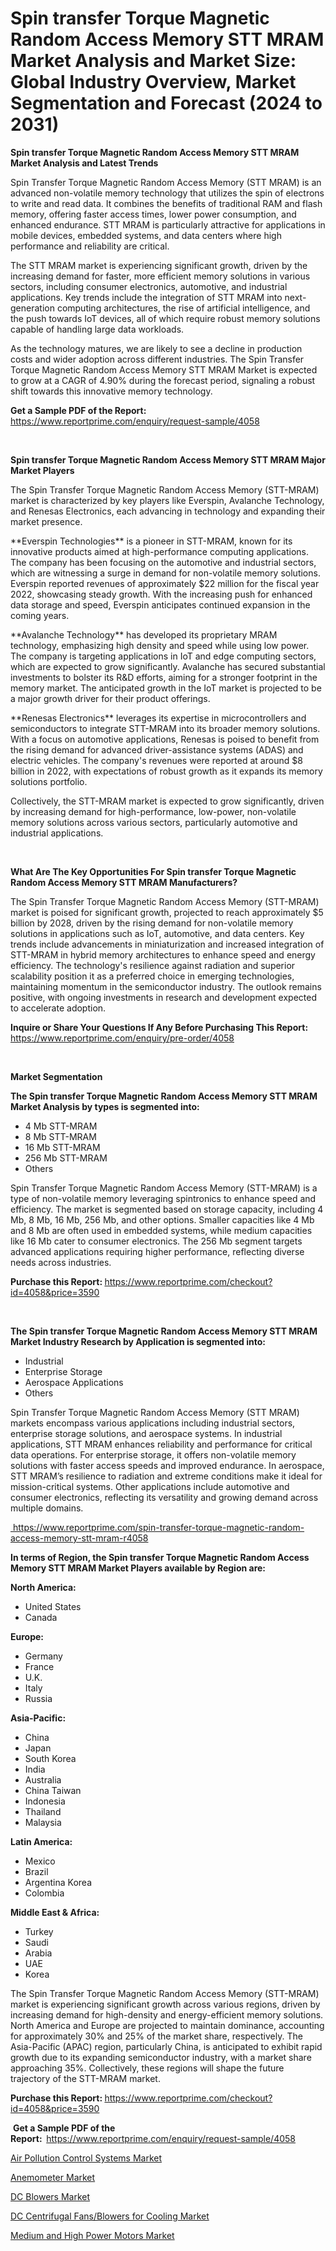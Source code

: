 <p><h1>Spin transfer Torque Magnetic Random Access Memory STT MRAM Market Analysis and Market Size: Global Industry Overview, Market Segmentation and Forecast (2024 to 2031)</h1></p><p><strong>Spin transfer Torque Magnetic Random Access Memory STT MRAM Market Analysis and Latest Trends</strong></p>
<p><p>Spin Transfer Torque Magnetic Random Access Memory (STT MRAM) is an advanced non-volatile memory technology that utilizes the spin of electrons to write and read data. It combines the benefits of traditional RAM and flash memory, offering faster access times, lower power consumption, and enhanced endurance. STT MRAM is particularly attractive for applications in mobile devices, embedded systems, and data centers where high performance and reliability are critical.</p><p>The STT MRAM market is experiencing significant growth, driven by the increasing demand for faster, more efficient memory solutions in various sectors, including consumer electronics, automotive, and industrial applications. Key trends include the integration of STT MRAM into next-generation computing architectures, the rise of artificial intelligence, and the push towards IoT devices, all of which require robust memory solutions capable of handling large data workloads.</p><p>As the technology matures, we are likely to see a decline in production costs and wider adoption across different industries. The Spin Transfer Torque Magnetic Random Access Memory STT MRAM Market is expected to grow at a CAGR of 4.90% during the forecast period, signaling a robust shift towards this innovative memory technology.</p></p>
<p><strong>Get a Sample PDF of the Report:&nbsp;</strong> <a href="https://www.reportprime.com/enquiry/request-sample/4058">https://www.reportprime.com/enquiry/request-sample/4058</a></p>
<p>&nbsp;</p>
<p><strong>Spin transfer Torque Magnetic Random Access Memory STT MRAM Major Market Players</strong></p>
<p><p>The Spin Transfer Torque Magnetic Random Access Memory (STT-MRAM) market is characterized by key players like Everspin, Avalanche Technology, and Renesas Electronics, each advancing in technology and expanding their market presence.</p><p>**Everspin Technologies** is a pioneer in STT-MRAM, known for its innovative products aimed at high-performance computing applications. The company has been focusing on the automotive and industrial sectors, which are witnessing a surge in demand for non-volatile memory solutions. Everspin reported revenues of approximately $22 million for the fiscal year 2022, showcasing steady growth. With the increasing push for enhanced data storage and speed, Everspin anticipates continued expansion in the coming years.</p><p>**Avalanche Technology** has developed its proprietary MRAM technology, emphasizing high density and speed while using low power. The company is targeting applications in IoT and edge computing sectors, which are expected to grow significantly. Avalanche has secured substantial investments to bolster its R&D efforts, aiming for a stronger footprint in the memory market. The anticipated growth in the IoT market is projected to be a major growth driver for their product offerings.</p><p>**Renesas Electronics** leverages its expertise in microcontrollers and semiconductors to integrate STT-MRAM into its broader memory solutions. With a focus on automotive applications, Renesas is poised to benefit from the rising demand for advanced driver-assistance systems (ADAS) and electric vehicles. The company's revenues were reported at around $8 billion in 2022, with expectations of robust growth as it expands its memory solutions portfolio.</p><p>Collectively, the STT-MRAM market is expected to grow significantly, driven by increasing demand for high-performance, low-power, non-volatile memory solutions across various sectors, particularly automotive and industrial applications.</p></p>
<p>&nbsp;</p>
<p><strong>What Are The Key Opportunities For Spin transfer Torque Magnetic Random Access Memory STT MRAM Manufacturers?</strong></p>
<p><p>The Spin Transfer Torque Magnetic Random Access Memory (STT-MRAM) market is poised for significant growth, projected to reach approximately $5 billion by 2028, driven by the rising demand for non-volatile memory solutions in applications such as IoT, automotive, and data centers. Key trends include advancements in miniaturization and increased integration of STT-MRAM in hybrid memory architectures to enhance speed and energy efficiency. The technology's resilience against radiation and superior scalability position it as a preferred choice in emerging technologies, maintaining momentum in the semiconductor industry. The outlook remains positive, with ongoing investments in research and development expected to accelerate adoption.</p></p>
<p><strong>Inquire or Share Your Questions If Any Before Purchasing This Report:</strong> <a href="https://www.reportprime.com/enquiry/pre-order/4058">https://www.reportprime.com/enquiry/pre-order/4058</a></p>
<p>&nbsp;</p>
<p><strong>Market Segmentation</strong></p>
<p><strong>The Spin transfer Torque Magnetic Random Access Memory STT MRAM Market Analysis by types is segmented into:</strong></p>
<p><ul><li>4 Mb STT-MRAM</li><li>8 Mb STT-MRAM</li><li>16 Mb STT-MRAM</li><li>256 Mb STT-MRAM</li><li>Others</li></ul></p>
<p><p>Spin Transfer Torque Magnetic Random Access Memory (STT-MRAM) is a type of non-volatile memory leveraging spintronics to enhance speed and efficiency. The market is segmented based on storage capacity, including 4 Mb, 8 Mb, 16 Mb, 256 Mb, and other options. Smaller capacities like 4 Mb and 8 Mb are often used in embedded systems, while medium capacities like 16 Mb cater to consumer electronics. The 256 Mb segment targets advanced applications requiring higher performance, reflecting diverse needs across industries.</p></p>
<p><strong>Purchase this Report:&nbsp;</strong><a href="https://www.reportprime.com/checkout?id=4058&price=3590">https://www.reportprime.com/checkout?id=4058&price=3590</a></p>
<p>&nbsp;</p>
<p><strong>The Spin transfer Torque Magnetic Random Access Memory STT MRAM Market Industry Research by Application is segmented into:</strong></p>
<p><ul><li>Industrial</li><li>Enterprise Storage</li><li>Aerospace Applications</li><li>Others</li></ul></p>
<p><p>Spin Transfer Torque Magnetic Random Access Memory (STT MRAM) markets encompass various applications including industrial sectors, enterprise storage solutions, and aerospace systems. In industrial applications, STT MRAM enhances reliability and performance for critical data operations. For enterprise storage, it offers non-volatile memory solutions with faster access speeds and improved endurance. In aerospace, STT MRAM’s resilience to radiation and extreme conditions make it ideal for mission-critical systems. Other applications include automotive and consumer electronics, reflecting its versatility and growing demand across multiple domains.</p></p>
<p><a href="https://www.reportprime.com/spin-transfer-torque-magnetic-random-access-memory-stt-mram-r4058">&nbsp;https://www.reportprime.com/spin-transfer-torque-magnetic-random-access-memory-stt-mram-r4058</a></p>
<p><strong>In terms of Region, the Spin transfer Torque Magnetic Random Access Memory STT MRAM Market Players available by Region are:</strong></p>
<p>
    <p> <strong> North America: </strong>
        <ul>
            <li>United States</li>
            <li>Canada</li>
        </ul>
        </p> 
    <p> <strong> Europe: </strong>
        <ul>
            <li>Germany</li>
            <li>France</li>
            <li>U.K.</li>
            <li>Italy</li>
            <li>Russia</li>
        </ul>
        </p> 
    <p> <strong> Asia-Pacific: </strong>
        <ul>
            <li>China</li>
            <li>Japan</li>
            <li>South Korea</li>
            <li>India</li>
            <li>Australia</li>
            <li>China Taiwan</li>
            <li>Indonesia</li>
            <li>Thailand</li>
            <li>Malaysia</li>
        </ul>
        </p> 
    <p> <strong> Latin America: </strong>
        <ul>
            <li>Mexico</li>
            <li>Brazil</li>
            <li>Argentina Korea</li>
            <li>Colombia</li>
        </ul>
        </p> 
    <p> <strong> Middle East & Africa: </strong>
        <ul>
            <li>Turkey</li>
            <li>Saudi</li>
            <li>Arabia</li>
            <li>UAE</li>
            <li>Korea</li>
        </ul>
    </p>
    </p>
<p><p>The Spin Transfer Torque Magnetic Random Access Memory (STT-MRAM) market is experiencing significant growth across various regions, driven by increasing demand for high-density and energy-efficient memory solutions. North America and Europe are projected to maintain dominance, accounting for approximately 30% and 25% of the market share, respectively. The Asia-Pacific (APAC) region, particularly China, is anticipated to exhibit rapid growth due to its expanding semiconductor industry, with a market share approaching 35%. Collectively, these regions will shape the future trajectory of the STT-MRAM market.</p></p>
<p><strong>Purchase this Report: </strong><a href="https://www.reportprime.com/checkout?id=4058&price=3590">https://www.reportprime.com/checkout?id=4058&price=3590</a></p>
<p>&nbsp;<strong>Get a Sample PDF of the Report:&nbsp;&nbsp;</strong><a href="https://www.reportprime.com/enquiry/request-sample/4058">https://www.reportprime.com/enquiry/request-sample/4058</a></p>
<p><strong></strong></p>
<p><p><a href="https://www.linkedin.com/pulse/market-forecasting-change-global-air-pollution-control-xqtic?trackingId=lcjjh%2FbPRWabnPqRliXI%2BQ%3D%3D">Air Pollution Control Systems Market</a></p><p><a href="https://www.linkedin.com/pulse/global-anemometer-market-trends-analysis-future-growth-i2h4c?trackingId=Kh8FApn4Ra2ulaTFMDaDrQ%3D%3D">Anemometer Market</a></p><p><a href="https://issuu.com/reportprime-2/docs/dc-blowers-market-size-2030.pptx_f2996e8e2c5d75">DC Blowers Market</a></p><p><a href="https://issuu.com/reportprime-2/docs/dc-centrifugal-fansblowers-for-cool_983c79684c0b49">DC Centrifugal Fans/Blowers for Cooling Market</a></p><p><a href="https://www.linkedin.com/pulse/comprehensive-look-product-type-medium-voltagehigh-sz2sc?trackingId=62AENJlyTNKYdJMn6NTlfQ%3D%3D">Medium and High Power Motors Market</a></p></p>
